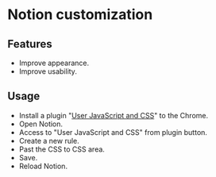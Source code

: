 # Notion customization
## Features
- Improve appearance.
- Improve usability.

## Usage
- Install a plugin "[User JavaScript and CSS](https://chromewebstore.google.com/detail/user-javascript-and-css/nbhcbdghjpllgmfilhnhkllmkecfmpld)" to the Chrome.
- Open Notion.
- Access to "User JavaScript and CSS" from plugin button.
- Create a new rule.
- Past the CSS to CSS area.
- Save.
- Reload Notion.
